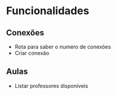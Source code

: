 # Funcionalidades

## Conexões

 - Rota para saber o numero de conexões
 - Criar conexão

## Aulas

 - Listar professores disponiveis